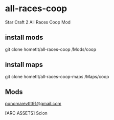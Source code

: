# all-races-coop
Star Craft 2 All Races Coop Mod

## install mods
git clone hometlt/all-races-coop <SC2Directory>/Mods/coop
  
## install maps
git clone hometlt/all-races-coop-maps <SC2Directory>/Maps/coop






## Mods

ponomarevtlt91@gmail.com

[ARC ASSETS] Scion